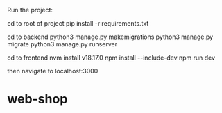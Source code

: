 Run the project:

cd to root of project
pip install -r requirements.txt

cd to backend
python3 manage.py makemigrations
python3 manage.py migrate
python3 manage.py runserver

cd to frontend
nvm install v18.17.0
npm install --include-dev
npm run dev

then navigate to localhost:3000
# web-shop
